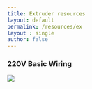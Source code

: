 ```yaml
---
title: Extruder resources
layout: default
permalink: /resources/ex
layout : single
author: false
---
```


### 220V Basic Wiring

![](../../pp/products/lydia-v4/resources/v4Ex-220v-wiring.svg)
